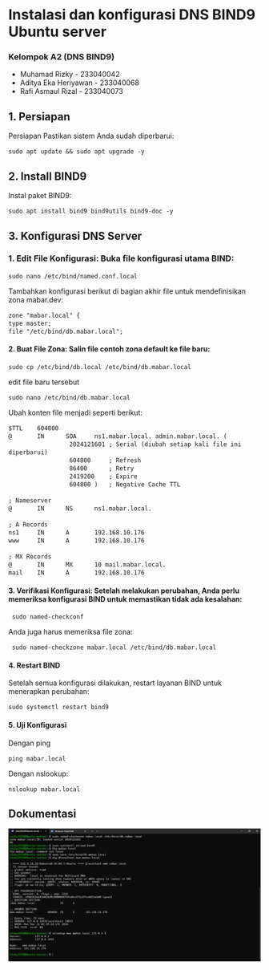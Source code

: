 # Instalasi dan konfigurasi DNS BIND9 Ubuntu server
### Kelompok A2 (DNS BIND9)
- Muhamad Rizky - 233040042
- Aditya Eka Heriyawan - 233040068
- Rafi Asmaul Rizal - 233040073
  
## 1. Persiapan

Persiapan
Pastikan sistem Anda sudah diperbarui:
  
    sudo apt update && sudo apt upgrade -y


## 2. Install BIND9
Instal paket BIND9:

    sudo apt install bind9 bind9utils bind9-doc -y


## 3. Konfigurasi DNS Server
### 1. Edit File Konfigurasi: Buka file konfigurasi utama BIND:

    sudo nano /etc/bind/named.conf.local

Tambahkan konfigurasi berikut di bagian akhir file untuk mendefinisikan zona mabar.dev:

    zone "mabar.local" {
    type master;
    file "/etc/bind/db.mabar.local";


#### 2. Buat File Zona: Salin file contoh zona default ke file baru:

    sudo cp /etc/bind/db.local /etc/bind/db.mabar.local

edit file baru tersebut

    sudo nano /etc/bind/db.mabar.local

Ubah konten file menjadi seperti berikut:

    $TTL    604800
    @       IN      SOA     ns1.mabar.local. admin.mabar.local. (
                     2024121601 ; Serial (diubah setiap kali file ini diperbarui)
                     604800     ; Refresh
                     86400      ; Retry
                     2419200    ; Expire
                     604800 )   ; Negative Cache TTL

    ; Nameserver
    @       IN      NS      ns1.mabar.local.
    
    ; A Records
    ns1     IN      A       192.168.10.176
    www     IN      A       192.168.10.176
    
    ; MX Records
    @       IN      MX      10 mail.mabar.local.
    mail    IN      A       192.168.10.176

#### 3. Verifikasi Konfigurasi: Setelah melakukan perubahan, Anda perlu memeriksa konfigurasi BIND untuk memastikan tidak ada kesalahan:
     sudo named-checkconf

Anda juga harus memeriksa file zona:

     sudo named-checkzone mabar.local /etc/bind/db.mabar.local


#### 4. Restart BIND
Setelah semua konfigurasi dilakukan, restart layanan BIND untuk menerapkan perubahan:

    sudo systemctl restart bind9

#### 5. Uji Konfigurasi

Dengan ping

    ping mabar.local

  Dengan nslookup:

    nslookup mabar.local 

## Dokumentasi

![gambar](Mabar.local.png)


